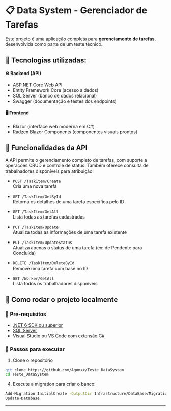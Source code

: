 # 📋 Data System - Gerenciador de Tarefas

Este projeto é uma aplicação completa para **gerenciamento de tarefas**, desenvolvida como parte de um teste técnico.  

## 🧩 Tecnologias utilizadas:

#### ⚙️ Backend (API)
- ASP.NET Core Web API  
- Entity Framework Core (acesso a dados)  
- SQL Server (banco de dados relacional)  
- Swagger (documentação e testes dos endpoints)

#### 🖥️ Frontend
- Blazor (interface web moderna em C#)
- Radzen Blazor Components (componentes visuais prontos)

## 🚀 Funcionalidades da API

A API permite o gerenciamento completo de tarefas, com suporte a operações CRUD e controle de status. Também oferece consulta de trabalhadores disponíveis para atribuição.

- `POST /TaskItem/Create`  
  Cria uma nova tarefa

- `GET /TaskItem/GetById`  
  Retorna os detalhes de uma tarefa específica pelo ID

- `GET /TaskItem/GetAll`  
  Lista todas as tarefas cadastradas

- `PUT /TaskItem/Update`  
  Atualiza todas as informações de uma tarefa existente

- `PUT /TaskItem/UpdateStatus`  
  Atualiza apenas o status de uma tarefa (ex: de Pendente para Concluída)

- `DELETE /TaskItem/DeleteById`  
  Remove uma tarefa com base no ID

- `GET /Worker/GetAll`  
  Lista todos os trabalhadores disponíveis
  
## 🧪 Como rodar o projeto localmente

### 🔄 Pré-requisitos

- [.NET 6 SDK ou superior](https://dotnet.microsoft.com/download)
- [SQL Server](https://www.microsoft.com/pt-br/sql-server/sql-server-downloads)
- Visual Studio ou VS Code com extensão C#

### 🧰 Passos para executar

1. Clone o repositório

```bash
git clone https://github.com/Agonxx/Teste_DataSystem
cd Teste_DataSystem
```

4. Execute a migration para criar o banco:

```bash
Add-Migration InitialCreate -OutputDir Infrastructure/DataBase/Migrations
Update-Database
```
---
